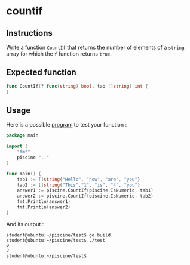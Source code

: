 # countif

## Instructions

Write a function `CountIf` that returns the number of elements of a `string` array for which the `f` function returns `true`.

## Expected function

```go
func CountIf(f func(string) bool, tab []string) int {
}
```

## Usage

Here is a possible [program](TODO-LINK) to test your function :

```go
package main

import (
	"fmt"
	piscine ".."
)

func main() {
	tab1 := []string{"Hello", "how", "are", "you"}
	tab2 := []string{"This","1", "is", "4", "you"}
	answer1 := piscine.CountIf(piscine.IsNumeric, tab1)
	answer2 := piscine.CountIf(piscine.IsNumeric, tab2)
	fmt.Println(answer1)
	fmt.Println(answer2)
}
```

And its output :

```console
student@ubuntu:~/piscine/test$ go build
student@ubuntu:~/piscine/test$ ./test
0
2
student@ubuntu:~/piscine/test$
```
